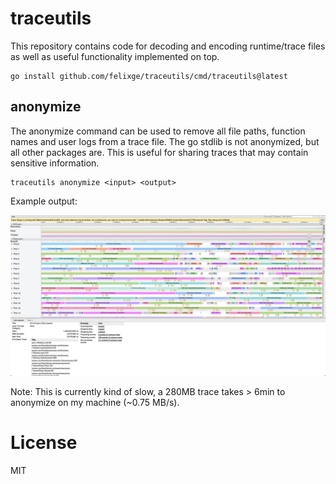# traceutils

This repository contains code for decoding and encoding runtime/trace files as well as useful functionality implemented on top.

```
go install github.com/felixge/traceutils/cmd/traceutils@latest
```

## anonymize

The anonymize command can be used to remove all file paths, function names and user logs from a trace file. The go stdlib is not anonymized, but all other packages are. This is useful for sharing traces that may contain sensitive information.

```
traceutils anonymize <input> <output>
```

Example output:

![screenshot of go tool trace showing an anonymized trace](./images/anonymize.png)

Note: This is currently kind of slow, a 280MB trace takes > 6min to anonymize on my machine (~0.75 MB/s).

# License

MIT